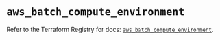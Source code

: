 # `aws_batch_compute_environment`

Refer to the Terraform Registry for docs: [`aws_batch_compute_environment`](https://registry.terraform.io/providers/hashicorp/aws/5.89.0/docs/resources/batch_compute_environment).
